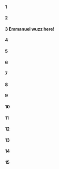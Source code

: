 #### 1
#### 2
#### 3 Emmanuel wuzz here! 
#### 4
#### 5
#### 6
#### 7
#### 8
#### 9
#### 10
#### 11
#### 12
#### 13
#### 14
#### 15